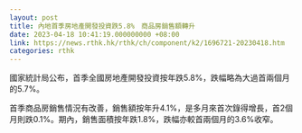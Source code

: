 ```yaml
---
layout: post
title: 內地首季房地產開發投資跌5.8%　商品房銷售額轉升
date: 2023-04-18 10:41:19.000000000 +08:00
link: https://news.rthk.hk/rthk/ch/component/k2/1696721-20230418.htm
categories: rthk
---
```


國家統計局公布，首季全國房地產開發投資按年跌5.8%，跌幅略為大過首兩個月的5.7%。

首季商品房銷售情況有改善，銷售額按年升4.1%，是多月來首次錄得增長，首2個月則跌0.1%。期內，銷售面積按年跌1.8%，跌幅亦較首兩個月的3.6%收窄。

